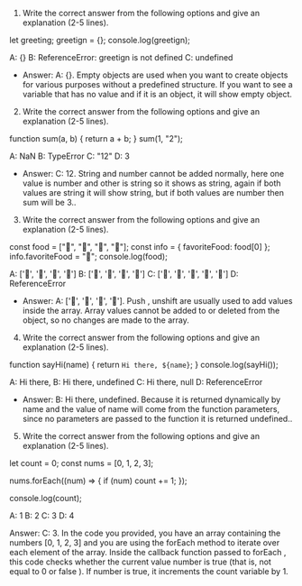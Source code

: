1. Write the correct answer from the following options and give an explanation (2-5 lines).

let greeting;
greetign = {};
console.log(greetign);

A: {}
B: ReferenceError: greetign is not defined
C: undefined


- Answer: A: {}.
Empty objects are used when you want to create objects for various purposes without a predefined structure.
If you want to see a variable that has no value and if it is an object, it will show empty object.







2. Write the correct answer from the following options and give an explanation (2-5 lines).

function sum(a, b) {
  return a + b;
}
sum(1, "2");

A: NaN
B: TypeError
C: "12"
D: 3

- Answer: C: 12.
String and number cannot be added normally, here one value is number and other is string so it shows as string, again if both values ​​are string it will show string, but if both values ​​are number then sum will be 3..




3. Write the correct answer from the following options and give an explanation (2-5 lines).

const food = ["🍕", "🍫", "🥑", "🍔"];
const info = { favoriteFood: food[0] };
info.favoriteFood = "🍝";
console.log(food);

A: ['🍕', '🍫', '🥑', '🍔']
B: ['🍝', '🍫', '🥑', '🍔']
C: ['🍝', '🍕', '🍫', '🥑', '🍔']
D: ReferenceError

- Answer: A:  ['🍕', '🍫', '🥑', '🍔'].
Push , unshift are usually used to add values ​​inside the array. Array values ​​cannot be added to or deleted from the object, so no changes are made to the array.






4. Write the correct answer from the following options and give an explanation (2-5 lines).

function sayHi(name) {
  return `Hi there, ${name}`;
}
console.log(sayHi());

A: Hi there,
B: Hi there, undefined
C: Hi there, null
D: ReferenceError

- Answer:  B: Hi there, undefined.
Because it is returned dynamically by name and the value of name will come from the function parameters, since no parameters are passed to the function it is returned undefined..





5. Write the correct answer from the following options and give an explanation (2-5 lines).

let count = 0;
const nums = [0, 1, 2, 3];

nums.forEach((num) => {
  if (num) count += 1;
});

console.log(count);

A: 1
B: 2
C: 3
D: 4

Answer: C: 3.
In the code you provided, you have an array containing the numbers [0, 1, 2, 3] and you are using the forEach method to iterate over each element of the array. Inside the callback function passed to forEach , this code checks whether the current value number is true (that is, not equal to 0 or false ). If number is true, it increments the count variable by 1.




